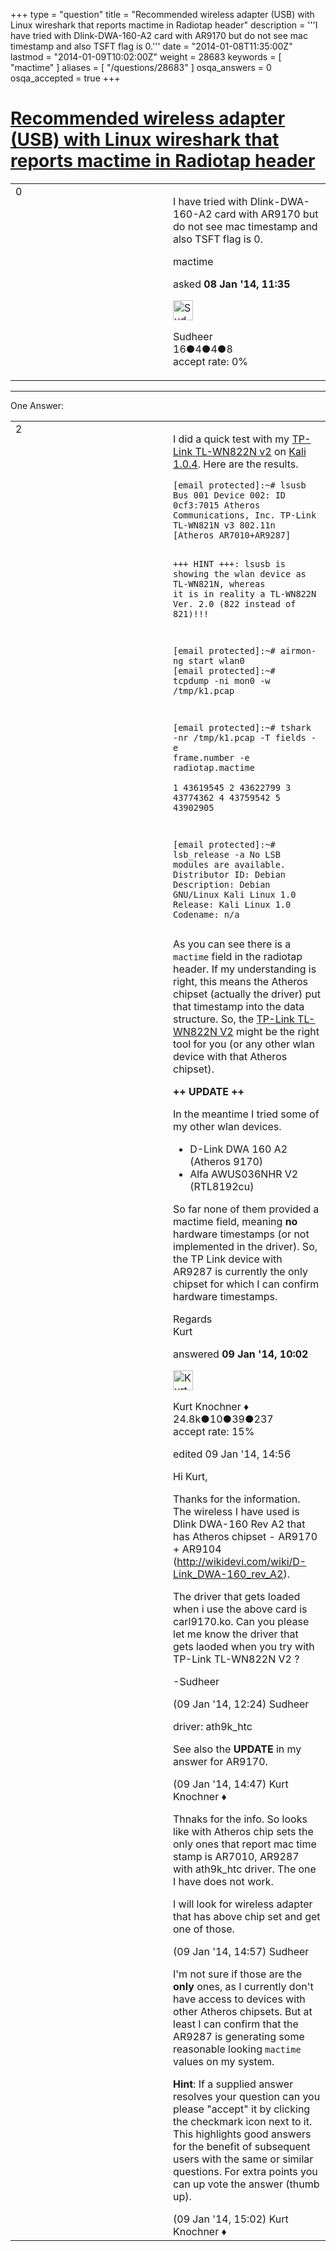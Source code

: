 +++
type = "question"
title = "Recommended wireless adapter (USB) with Linux wireshark that reports mactime in Radiotap header"
description = '''I have tried with Dlink-DWA-160-A2 card with AR9170 but do not see mac timestamp and also TSFT flag is 0.'''
date = "2014-01-08T11:35:00Z"
lastmod = "2014-01-09T10:02:00Z"
weight = 28683
keywords = [ "mactime" ]
aliases = [ "/questions/28683" ]
osqa_answers = 0
osqa_accepted = true
+++

<div class="headNormal">

# [Recommended wireless adapter (USB) with Linux wireshark that reports mactime in Radiotap header](/questions/28683/recommended-wireless-adapter-usb-with-linux-wireshark-that-reports-mactime-in-radiotap-header)

</div>

<div id="main-body">

<div id="askform">

<table id="question-table" style="width:100%;"><colgroup><col style="width: 50%" /><col style="width: 50%" /></colgroup><tbody><tr class="odd"><td style="width: 30px; vertical-align: top"><div class="vote-buttons"><div id="post-28683-score" class="post-score" title="current number of votes">0</div><div id="favorite-count" class="favorite-count"></div></div></td><td><div id="item-right"><div class="question-body"><p>I have tried with Dlink-DWA-160-A2 card with AR9170 but do not see mac timestamp and also TSFT flag is 0.</p></div><div id="question-tags" class="tags-container tags">mactime</div><div id="question-controls" class="post-controls"></div><div class="post-update-info-container"><div class="post-update-info post-update-info-user"><p>asked <strong>08 Jan '14, 11:35</strong></p><img src="https://secure.gravatar.com/avatar/43e2d9c38f7fe55143e0606580e503bf?s=32&amp;d=identicon&amp;r=g" class="gravatar" width="32" height="32" alt="Sudheer&#39;s gravatar image" /><p>Sudheer<br />
<span class="score" title="16 reputation points">16</span><span title="4 badges"><span class="badge1">●</span><span class="badgecount">4</span></span><span title="4 badges"><span class="silver">●</span><span class="badgecount">4</span></span><span title="8 badges"><span class="bronze">●</span><span class="badgecount">8</span></span><br />
<span class="accept_rate" title="Rate of the user&#39;s accepted answers">accept rate:</span> <span title="Sudheer has no accepted answers">0%</span></p></div></div><div id="comments-container-28683" class="comments-container"></div><div id="comment-tools-28683" class="comment-tools"></div><div class="clear"></div><div id="comment-28683-form-container" class="comment-form-container"></div><div class="clear"></div></div></td></tr></tbody></table>

------------------------------------------------------------------------

<div class="tabBar">

<span id="sort-top"></span>

<div class="headQuestions">

One Answer:

</div>

</div>

<span id="28740"></span>

<div id="answer-container-28740" class="answer accepted-answer">

<table style="width:100%;"><colgroup><col style="width: 50%" /><col style="width: 50%" /></colgroup><tbody><tr class="odd"><td style="width: 30px; vertical-align: top"><div class="vote-buttons"><div id="post-28740-score" class="post-score" title="current number of votes">2</div></div></td><td><div class="item-right"><div class="answer-body"><p>I did a quick test with my <a href="http://www.tp-link.us/products/details/?categoryid=&amp;model=TL-WN822N">TP-Link TL-WN822N v2</a> on <a href="http://kali.org">Kali 1.0.4</a>. Here are the results.</p><pre><code>[email protected]:~# lsusb
Bus 001 Device 002: ID 0cf3:7015 Atheros Communications, Inc. TP-Link TL-WN821N v3 802.11n [Atheros AR7010+AR9287]

+++ HINT +++: lsusb is showing the wlan device as TL-WN821N, whereas it is in reality a TL-WN822N Ver. 2.0 (822 instead of 821)!!!

[email protected]:~# airmon-ng start wlan0
[email protected]:~# tcpdump -ni mon0 -w /tmp/k1.pcap

[email protected]:~# tshark -nr /tmp/k1.pcap -T fields -e frame.number -e radiotap.mactime  
1       43619545
2       43622799
3       43774362
4       43759542
5       43902905

[email protected]:~# lsb_release -a
No LSB modules are available.
Distributor ID: Debian
Description:    Debian GNU/Linux Kali Linux 1.0
Release:        Kali Linux 1.0
Codename:       n/a</code></pre><p>As you can see there is a <code>mactime</code> field in the radiotap header. If my understanding is right, this means the Atheros chipset (actually the driver) put that timestamp into the data structure. So, the <a href="http://www.tp-link.us/products/details/?categoryid=&amp;model=TL-WN822N">TP-Link TL-WN822N V2</a> might be the right tool for you (or any other wlan device with that Atheros chipset).</p><p><strong>++ UPDATE ++</strong></p><p>In the meantime I tried some of my other wlan devices.</p><ul><li>D-Link DWA 160 A2 (Atheros 9170)</li><li>Alfa AWUS036NHR V2 (RTL8192cu)</li></ul><p>So far none of them provided a mactime field, meaning <strong>no</strong> hardware timestamps (or not implemented in the driver). So, the TP Link device with AR9287 is currently the only chipset for which I can confirm hardware timestamps.</p><p>Regards<br />
Kurt</p></div><div class="answer-controls post-controls"></div><div class="post-update-info-container"><div class="post-update-info post-update-info-user"><p>answered <strong>09 Jan '14, 10:02</strong></p><img src="https://secure.gravatar.com/avatar/23b7bf5b13bc2c98b2e8aa9869ca5d75?s=32&amp;d=identicon&amp;r=g" class="gravatar" width="32" height="32" alt="Kurt%20Knochner&#39;s gravatar image" /><p>Kurt Knochner ♦<br />
<span class="score" title="24767 reputation points"><span>24.8k</span></span><span title="10 badges"><span class="badge1">●</span><span class="badgecount">10</span></span><span title="39 badges"><span class="silver">●</span><span class="badgecount">39</span></span><span title="237 badges"><span class="bronze">●</span><span class="badgecount">237</span></span><br />
<span class="accept_rate" title="Rate of the user&#39;s accepted answers">accept rate:</span> <span title="Kurt Knochner has 344 accepted answers">15%</span> </br></p></div><div class="post-update-info post-update-info-edited"><p>edited 09 Jan '14, 14:56</p></div></div><div id="comments-container-28740" class="comments-container"><span id="28745"></span><div id="comment-28745" class="comment"><div id="post-28745-score" class="comment-score"></div><div class="comment-text"><p>Hi Kurt,</p><p>Thanks for the information. The wireless I have used is Dlink DWA-160 Rev A2 that has Atheros chipset - AR9170 + AR9104 (<a href="http://wikidevi.com/wiki/D-Link_DWA-160_rev_A2).">http://wikidevi.com/wiki/D-Link_DWA-160_rev_A2).</a></p><p>The driver that gets loaded when i use the above card is carl9170.ko. Can you please let me know the driver that gets laoded when you try with TP-Link TL-WN822N V2 ?</p><p>-Sudheer</p></div><div id="comment-28745-info" class="comment-info"><span class="comment-age">(09 Jan '14, 12:24)</span> Sudheer</div></div><span id="28748"></span><div id="comment-28748" class="comment"><div id="post-28748-score" class="comment-score"></div><div class="comment-text"><p>driver: ath9k_htc</p><p>See also the <strong>UPDATE</strong> in my answer for AR9170.</p></div><div id="comment-28748-info" class="comment-info"><span class="comment-age">(09 Jan '14, 14:47)</span> Kurt Knochner ♦</div></div><span id="28749"></span><div id="comment-28749" class="comment"><div id="post-28749-score" class="comment-score"></div><div class="comment-text"><p>Thnaks for the info. So looks like with Atheros chip sets the only ones that report mac time stamp is AR7010, AR9287 with ath9k_htc driver. The one I have does not work.</p><p>I will look for wireless adapter that has above chip set and get one of those.</p></div><div id="comment-28749-info" class="comment-info"><span class="comment-age">(09 Jan '14, 14:57)</span> Sudheer</div></div><span id="28750"></span><div id="comment-28750" class="comment"><div id="post-28750-score" class="comment-score"></div><div class="comment-text"><p>I'm not sure if those are the <strong>only</strong> ones, as I currently don't have access to devices with other Atheros chipsets. But at least I can confirm that the AR9287 is generating some reasonable looking <code>mactime</code> values on my system.</p><p><strong>Hint</strong>: If a supplied answer resolves your question can you please "accept" it by clicking the checkmark icon next to it. This highlights good answers for the benefit of subsequent users with the same or similar questions. For extra points you can up vote the answer (thumb up).</p></div><div id="comment-28750-info" class="comment-info"><span class="comment-age">(09 Jan '14, 15:02)</span> Kurt Knochner ♦</div></div></div><div id="comment-tools-28740" class="comment-tools"></div><div class="clear"></div><div id="comment-28740-form-container" class="comment-form-container"></div><div class="clear"></div></div></td></tr></tbody></table>

</div>

<div class="paginator-container-left">

</div>

</div>

</div>

